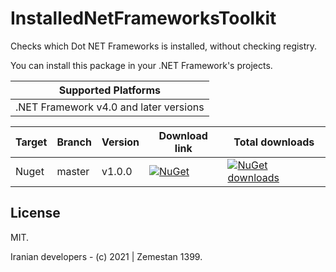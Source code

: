 # InstalledNetFrameworksToolkit
Checks which Dot NET Frameworks is installed, without checking registry.

You can install this package in your .NET Framework's projects.

| Supported Platforms |
| ------ |
| .NET Framework v4.0 and later versions |

| Target | Branch | Version | Download link | Total downloads |
| ------ | ------ | ------ | ------ | ------ |
| Nuget | master | v1.0.0 | [![NuGet](https://img.shields.io/nuget/v/InstalledNetFrameworksToolkit.svg)](https://www.nuget.org/packages/InstalledNetFrameworksToolkit) | [![NuGet downloads](https://img.shields.io/nuget/dt/InstalledNetFrameworksToolkit.svg)](https://www.nuget.org/packages/InstalledNetFrameworksToolkit) |


## License
MIT.


Iranian developers - (c) 2021 | Zemestan 1399.